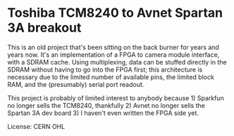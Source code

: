 Toshiba TCM8240 to Avnet Spartan 3A breakout
=======

This is an old project that's been sitting on the back burner for years and years now. It's an implementation of a FPGA to camera module interface, with a SDRAM cache. Using multiplexing, data can be stuffed directly in the SDRAM without having to go into the FPGA first; this architecture is necessary due to the limited number of available pins, the limited block RAM, and the (presumably) serial port readout.

This project is probably of limited interest to anybody because 1) Sparkfun no longer sells the TCM8240, thankfully 2) Avnet no longer sells the Spartan 3A dev board 3) I haven't even written the FPGA side yet. 

License: CERN OHL
